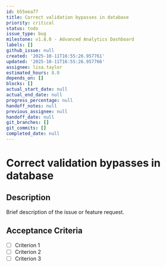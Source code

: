 ```yaml
---
id: b55eea77
title: Correct validation bypasses in database
priority: critical
status: todo
issue_type: bug
milestone: v1.8.0 - Advanced Analytics Dashboard
labels: []
github_issue: null
created: '2025-10-11T16:55:26.957761'
updated: '2025-10-11T16:55:26.957766'
assignee: lisa.taylor
estimated_hours: 8.0
depends_on: []
blocks: []
actual_start_date: null
actual_end_date: null
progress_percentage: null
handoff_notes: null
previous_assignee: null
handoff_date: null
git_branches: []
git_commits: []
completed_date: null
---
```


# Correct validation bypasses in database

## Description

Brief description of the issue or feature request.

## Acceptance Criteria

- [ ] Criterion 1
- [ ] Criterion 2
- [ ] Criterion 3